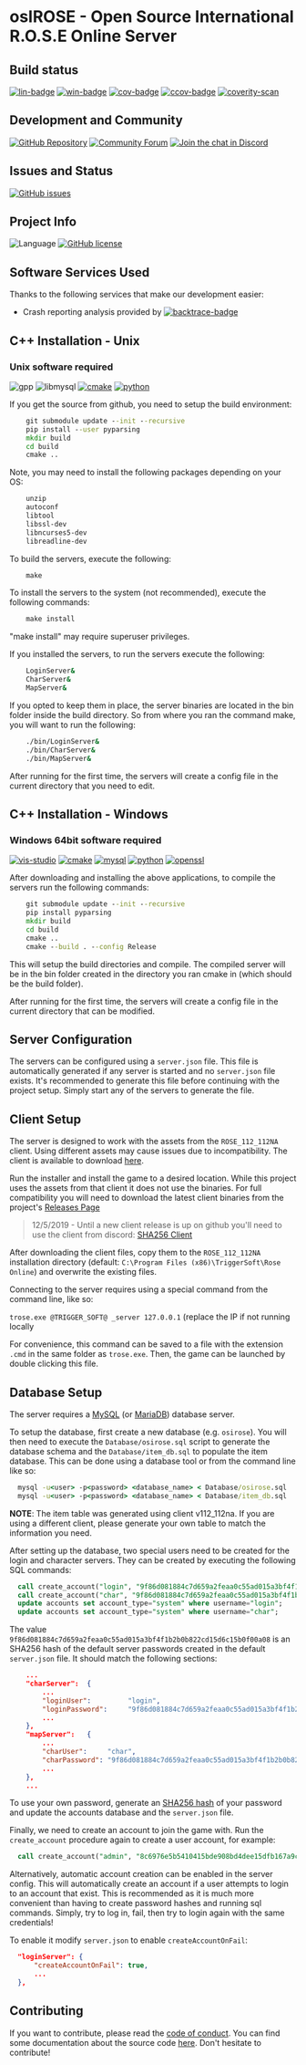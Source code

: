 # osIROSE - Open Source International R.O.S.E Online Server

## Build status
[![lin-badge]][lin-link] [![win-badge]][win-link]
[![cov-badge]][cov-link] [![ccov-badge]][ccov-link]
[![coverity-scan]][coverity-scan-link]

## Development and Community
[![GitHub Repository](https://img.shields.io/badge/github-dev--osrose/osIROSE--new-green.svg)](https://github.com/dev-osrose/osIROSE-new)
[![Community Forum](https://img.shields.io/badge/forum-http%3A%2F%2Fforum.dev--osrose.com-green.svg)](http://forum.dev-osrose.com/index.php)
[![Join the chat in Discord](https://img.shields.io/discord/454345032846016515.svg)](https://discord.gg/u7UE5fW)

## Issues and Status
[![GitHub issues](https://img.shields.io/github/issues/dev-osrose/osIROSE-new.svg)](https://github.com/dev-osrose/osIROSE-new/issues)

## Project Info
![Language](https://img.shields.io/badge/language-C++-yellow.svg)
[![GitHub license](https://img.shields.io/badge/license-Apache%202-blue.svg)](https://raw.githubusercontent.com/dev-osrose/osIROSE-new/master/LICENSE.txt)

## Software Services Used

Thanks to the following services that make our development easier:

- Crash reporting analysis provided by [![backtrace-badge]][backtrace-link]

## C++ Installation - Unix

### Unix software required
![gpp]
![libmysql]
[![cmake]][cmake-link]
[![python]][python-link]

If you get the source from github, you need to setup the build environment:

```cmd
    git submodule update --init --recursive
    pip install --user pyparsing
    mkdir build
    cd build
    cmake ..
```

Note, you may need to install the following packages depending on your OS:

```cmd
    unzip
    autoconf
    libtool
    libssl-dev
    libncurses5-dev
    libreadline-dev
```

To build the servers, execute the following:

```cmd
    make
```

To install the servers to the system (not recommended), execute the following commands:

```cmd
    make install
```

"make install" may require superuser privileges.

If you installed the servers, to run the servers execute the following:

```cmd
    LoginServer&
    CharServer&
    MapServer&
```

If you opted to keep them in place, the server binaries are located in the bin folder inside the build directory. So from where you ran the command make, you will want to run the following:

```cmd
    ./bin/LoginServer&
    ./bin/CharServer&
    ./bin/MapServer&
```

After running for the first time, the servers will create a config file in the current directory that you need to edit.

## C++ Installation - Windows

### Windows 64bit software required
[![vis-studio]][vis-studio-link]
[![cmake]][cmake-link]
[![mysql]][mysql-link]
[![python]][python-link]
[![openssl]][openssl-link]

After downloading and installing the above applications, to compile the servers run the following commands:

```cmd
    git submodule update --init --recursive
    pip install pyparsing
    mkdir build
    cd build
    cmake ..
    cmake --build . --config Release
```

This will setup the build directories and compile. The compiled server will be in the bin folder created in the directory you ran cmake in (which should be the build folder).

After running for the first time, the servers will create a config file in the current directory that can be modified.

## Server Configuration

The servers can be configured using a `server.json` file. This file is automatically generated if any
server is started and no `server.json` file exists. It's recommended to generate this file before
continuing with the project setup. Simply start any of the servers to generate the file.

## Client Setup

The server is designed to work with the assets from the `ROSE_112_112NA` client. Using different
assets may cause issues due to incompatibility. The client is available to download
[here](https://mega.nz/#F!8AkG3TzJ!6eoMc65tHmF_d_6nAvf8ZA?UQc3zZKb).

Run the installer and install the game to a desired location. While this project uses the assets
from that client it does not use the binaries. For full compatibility you will need to download
the latest client binaries from the project's [Releases Page](https://github.com/dev-osrose/osIROSE-new/releases)

> 12/5/2019 - Until a new client release is up on github you'll need to use the client from discord: [SHA256 Client](https://cdn.discordapp.com/attachments/454345032846016519/625869971284557824/sha256_client_release_fixed.zip)

After downloading the client files, copy them to the `ROSE_112_112NA` installation directory (default:
`C:\Program Files (x86)\TriggerSoft\Rose Online`) and overwrite the existing files.

 Connecting to the server requires using a special command from the command line, like so:

`trose.exe @TRIGGER_SOFT@ _server 127.0.0.1` (replace the IP if not running locally

For convenience, this command can be saved to a file with the extension `.cmd` in the same folder
as `trose.exe`. Then, the game can be launched by double clicking this file.

## Database Setup

The server requires a [MySQL](https://mysql.com/) (or [MariaDB](https://mariadb.com/)) database server.

To setup the database, first create a new database (e.g. `osirose`). You will then need to execute the
`Database/osirose.sql` script to generate the database schema and the `Database/item_db.sql` to
populate the item database. This can be done using a database tool or from the command line like so:
```cmd
  mysql -u<user> -p<password> <database_name> < Database/osirose.sql
  mysql -u<user> -p<password> <database_name> < Database/item_db.sql
```

**NOTE**: The item table was generated using client v112_112na. If you are using a different client,
please generate your own table to match the information you need.

After setting up the database, two special users need to be created for the login and character
servers. They can be created by executing the following SQL commands:

```sql
  call create_account("login", "9f86d081884c7d659a2feaa0c55ad015a3bf4f1b2b0b822cd15d6c15b0f00a08");
  call create_account("char", "9f86d081884c7d659a2feaa0c55ad015a3bf4f1b2b0b822cd15d6c15b0f00a08");
  update accounts set account_type="system" where username="login";
  update accounts set account_type="system" where username="char";
```

The value `9f86d081884c7d659a2feaa0c55ad015a3bf4f1b2b0b822cd15d6c15b0f00a08` is an SHA256 hash of the default server passwords created
in the default `server.json` file. It should match the following sections:

```json
    ...
    "charServer":  {
        ...
        "loginUser":         "login",
        "loginPassword":     "9f86d081884c7d659a2feaa0c55ad015a3bf4f1b2b0b822cd15d6c15b0f00a08",
        ...
    },
    "mapServer":   {
        ...
        "charUser":     "char",
        "charPassword": "9f86d081884c7d659a2feaa0c55ad015a3bf4f1b2b0b822cd15d6c15b0f00a08",
        ...
    },
    ...
```

To use your own password, generate an [SHA256 hash](https://emn178.github.io/online-tools/sha256.html) of your password
and update the accounts database and the `server.json` file.

Finally, we need to create an account to join the game with. Run the `create_account` procedure
again to create a user account, for example:

```sql
  call create_account("admin", "8c6976e5b5410415bde908bd4dee15dfb167a9c873fc4bb8a81f6f2ab448a918") # Password is admin
```

Alternatively, automatic account creation can be enabled in the server config. This will automatically
create an account if a user attempts to login to an account that exist. This is recommended as it is
much more convenient than having to create password hashes and running sql commands. Simply, try to
log in, fail, then try to login again with the same credentials!

To enable it modify `server.json` to enable `createAccountOnFail`:
```json
  "loginServer": {
      "createAccountOnFail": true,
      ...
  },
```

## Contributing

If you want to contribute, please read the [code of conduct](CODE_OF_CONDUCT.md). You can find some documentation about the source code [here](Documentation.md). Don't hesitate to contribute!
 
[lin-badge]: https://travis-ci.com/dev-osrose/osIROSE-new.svg?branch=trunk "Linux build status"
[lin-link]:  https://travis-ci.com/dev-osrose/osIROSE-new "Linux build status"
[win-badge]: https://ci.appveyor.com/api/projects/status/20x0eufp7djvunf3/branch/trunk?svg=true "Windows build status"
[win-link]:  https://ci.appveyor.com/project/RavenX8/osirose-new/branch/trunk "Windows build status"
[cov-badge]: https://coveralls.io/repos/github/dev-osrose/osIROSE-new/badge.svg?branch=trunk&service=github
[cov-link]:  https://coveralls.io/github/dev-osrose/osIROSE-new?branch=trunk
[ccov-badge]: https://codecov.io/gh/dev-osrose/osIROSE-new/branch/trunk/graph/badge.svg
[ccov-link]: https://codecov.io/gh/dev-osrose/osIROSE-new/branch/trunk
[coverity-scan]: https://scan.coverity.com/projects/7232/badge.svg
[coverity-scan-link]: https://scan.coverity.com/projects/dev-osrose-osirose-new
[backtrace-badge]: https://img.shields.io/badge/Crash%20Report%20Analysis-backtrace.io-informational
[backtrace-link]: https://backtrace.io
[gpp]: https://img.shields.io/badge/g++-v7%20or%20higher-blue.svg "G++ 7 or higher"
[libmysql]: https://img.shields.io/badge/libmysql-v5.7%20or%20higher-blue.svg "libmysql 5.7 or higher"
[vis-studio]: https://img.shields.io/badge/Visual%20Studio-Download-blue.svg "Download Visual Stuido"
[vis-studio-link]: https://visualstudio.microsoft.com/downloads/ "Download Visual Stuido"
[cmake]: https://img.shields.io/badge/CMake-Download-blue.svg "Download CMake"
[cmake-link]: https://cmake.org/download/ "Download CMake"
[mysql]: https://img.shields.io/badge/MySQL%20Connector%20C%20x64--bit-Download-blue.svg "Download MySQL Connector:C 64-bit"
[mysql-link]: http://dev.mysql.com/downloads/connector/c/ "Download MySQL Connector:C 64-bit"
[python]: https://img.shields.io/badge/Python%202.7-Download-blue.svg "Download Python 2.7"
[python-link]: https://www.python.org/downloads/release/python-2715/ "Download Python 2.7"
[openssl]: https://img.shields.io/badge/OpenSSL%201.0.2t%20x64-Download-blue.svg "Download OpenSSL 1.0.2t x64"
[openssl-link]: https://slproweb.com/products/Win32OpenSSL.html "Download OpenSSL x64"
